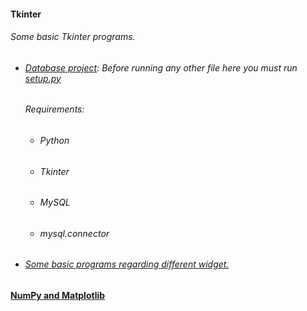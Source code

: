 #### Tkinter
###### Some basic Tkinter programs.
- ###### [Database project](https://github.com/TR0UBLESH00TER/PyModule-Practice/blob/main/database-project): Before running any other file here you must run [setup.py](https://github.com/TR0UBLESH00TER/PyModule-Practice/blob/main/database-project/setup.py) 
  ###### Requirements:
  - ###### Python
  - ###### Tkinter
  - ###### MySQL
  - ###### mysql.connector
- ###### [Some basic programs regarding different widget.](https://github.com/TR0UBLESH00TER/Tkinter/tree/main/Codemy)
#### [NumPy and Matplotlib](https://github.com/TR0UBLESH00TER/PyModule-Practice/tree/main/Numpy%20%26%20Matplotlib)
